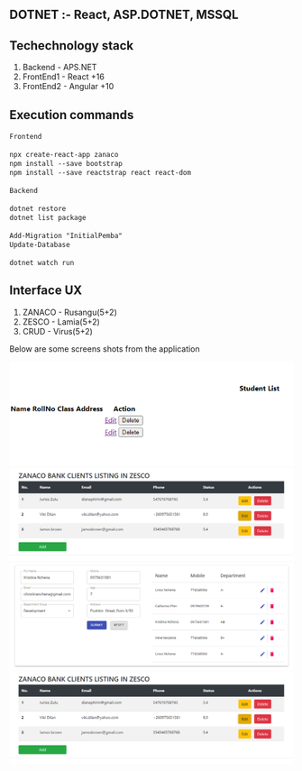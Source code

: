 ## DOTNET :- React, ASP.DOTNET, MSSQL

## Techechnology stack 
 
1. Backend    - APS.NET
2. FrontEnd1  - React +16
3. FrontEnd2  - Angular +10

## Execution commands
```
Frontend

npx create-react-app zanaco
npm install --save bootstrap
npm install --save reactstrap react react-dom

Backend

dotnet restore
dotnet list package

Add-Migration "InitialPemba" 
Update-Database

dotnet watch run

```

## Interface UX
1. ZANACO - Rusangu(5+2)
2. ZESCO  - Lamia(5+2)
3. CRUD   - Virus(5+2)

 Below are some screens shots from the application
 
![ Page #1 ](https://github.com/LINOSNCHENA/DOTNET-Exercise-ZESCO/blob/master/UXVIEW/page1.png)
![ Page #2 ](https://github.com/LINOSNCHENA/DOTNET-Exercise-ZESCO/blob/master/UXVIEW/page2.png)
![ Page #3 ](https://github.com/LINOSNCHENA/DOTNET-Exercise-ZESCO/blob/master/UXVIEW/page3.png)
![ Page #4 ](https://github.com/LINOSNCHENA/DOTNET-Exercise-ZESCO/blob/master/UXVIEW/page4.png)